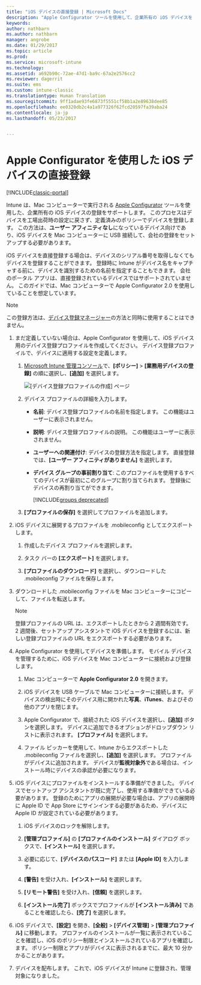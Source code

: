 ```yaml
---
title: "iOS デバイスの直接登録 | Microsoft Docs"
description: "Apple Configurator ツールを使用して、企業所有の iOS デバイスを Mac コンピューターに USB で接続し、定義済みのポリシーで直接登録する。"
keywords: 
author: nathbarn
ms.author: nathbarn
manager: angrobe
ms.date: 01/29/2017
ms.topic: article
ms.prod: 
ms.service: microsoft-intune
ms.technology: 
ms.assetid: a692b90c-72ae-47d1-ba9c-67a2e2576cc2
ms.reviewer: dagerrit
ms.suite: ems
ms.custom: intune-classic
ms.translationtype: Human Translation
ms.sourcegitcommit: 9ff1adae93fe6873f5551cf58b1a2e89638dee85
ms.openlocfilehash: ee0320db2c4a1a977326f62fcd20597fa39aba24
ms.contentlocale: ja-jp
ms.lasthandoff: 05/23/2017


---
```


# <a name="directly-enroll-ios-devices-by-using-apple-configurator"></a>Apple Configurator を使用した iOS デバイスの直接登録

[!INCLUDE[classic-portal](../includes/classic-portal.md)]

Intune は、Mac コンピューターで実行される [Apple Configurator](http://go.microsoft.com/fwlink/?LinkId=518017) ツールを使用した、企業所有の iOS デバイスの登録をサポートします。 このプロセスはデバイスを工場出荷時の設定に戻さず、定義済みのポリシーでデバイスを登録します。 この方法は、**ユーザー アフィニティなし**になっているデバイス向けであり、iOS デバイスを Mac コンピューターに USB 接続して、会社の登録をセットアップする必要があります。

iOS デバイスを直接登録する場合は、デバイスのシリアル番号を取得しなくてもデバイスを登録することができます。 登録時に Intune がデバイス名をキャプチャする前に、デバイスを識別するための名前を指定することもできます。 会社のポータル アプリは、直接登録されているデバイスではサポートされていません。 このガイドでは、Mac コンピューターで Apple Configurator 2.0 を使用していることを想定しています。

>[!NOTE]
>この登録方法は、[デバイス登録マネージャー](enroll-corporate-owned-devices-with-the-device-enrollment-manager-in-microsoft-intune.md)の方法と同時に使用することはできません。

1.  まだ定義していない場合は、Apple Configurator を使用して、iOS デバイス用のデバイス登録プロファイルを作成してください。 デバイス登録プロファイルで、デバイスに適用する設定を定義します。

    1.  [Microsoft Intune 管理コンソール](https://manage.microsoft.com)で、**[ポリシー]** &gt; **[業務用デバイスの登録]** の順に選択し、**[追加]** を選択します。

        ![[デバイス登録プロファイルの作成] ページ](../media/pol-sa-corp-enroll.png)

    2.  デバイス プロファイルの詳細を入力します。

        -   **名前**: デバイス登録プロファイルの名前を指定します。 この機能はユーザーに表示されません。

        -   **説明**: デバイス登録プロファイルの説明。 この機能はユーザーに表示されません。

        -   **ユーザーへの関連付け**: デバイスの登録方法を指定します。 直接登録では、**[ユーザー アフィニティがありません]** を選択します。

        -   **デバイス グループの事前割り当て**: このプロファイルを使用するすべてのデバイスが最初にこのグループに割り当てられます。 登録後にデバイスの再割り当てができます。

            [!INCLUDE[groups deprecated](../includes/group-deprecation.md)]

    3.  **[プロファイルの保存]** を選択してプロファイルを追加します。

5.  iOS デバイスに展開するプロファイルを .mobileconfig としてエクスポートします。

    1.   作成したデバイス プロファイルを選択します。

    2.   タスク バーの **[エクスポート]** を選択します。

    3.   **[プロファイルのダウンロード]** を選択し、ダウンロードした .mobileconfig ファイルを保存します。

6.  ダウンロードした .mobileconfig ファイルを Mac コンピューターにコピーして、ファイルを転送します。
    > [!NOTE]
    > 登録プロファイルの URL は、エクスポートしたときから 2 週間有効です。 2 週間後、セットアップ アシスタントで iOS デバイスを登録するには、新しい登録プロファイルの URL をエクスポートする必要があります。

7.  Apple Configurator を使用してデバイスを準備します。 モバイル デバイスを管理するために、iOS デバイスを Mac コンピューターに接続および登録します。

    1.  Mac コンピューターで **Apple Configurator 2.0** を開きます。

    2.  iOS デバイスを USB ケーブルで Mac コンピューターに接続します。 デバイスの検出時にそのデバイス用に開かれた**写真**、**iTunes**、およびその他のアプリを閉じます。

    3.  Apple Configurator で、接続された iOS デバイスを選択し、**[追加]** ボタンを選択します。 デバイスに追加できるオプションがドロップダウン リストに表示されます。 **[プロファイル]** を選択します。

    4.  ファイル ピッカーを使用して、Intune からエクスポートした .mobileconfig ファイルを選択し、**[追加]** を選択します。 プロファイルがデバイスに追加されます。  デバイスが**監視対象外**である場合は、インストール時にデバイスの承認が必要になります。

8.  iOS デバイスにプロファイルをインストールする準備ができました。 デバイスでセットアップ アシスタントが既に完了し、使用する準備ができている必要があります。 登録のためにアプリの展開が必要な場合は、アプリの展開時に Apple ID で App Store にサインインする必要があるため、デバイスに Apple ID が設定されている必要があります。

    1.  iOS デバイスのロックを解除します。

    2.  **[管理プロファイル]** の **[プロファイルのインストール]** ダイアログ ボックスで、**[インストール]** を選択します。

    3.  必要に応じて、**[デバイスのパスコード]** または **[Apple ID]** を入力します。

    4.  **[警告]** を受け入れ、**[インストール]** を選択します。

    5.  **[リモート警告]** を受け入れ、**[信頼]** を選択します。

    6.  **[インストール完了]** ボックスでプロファイルが **[インストール済み]** であることを確認したら、**[完了]** を選択します。

9.  iOS デバイスで、**[設定]** を開き、**[全般]** &gt; **[デバイス管理]** &gt; **[管理プロファイル]** に移動します。 プロファイルのインストールが一覧に表示されていることを確認し、iOS のポリシー制限とインストールされているアプリを確認します。 ポリシー制限とアプリがデバイスに表示されるまでに、最大 10 分かかることがあります。

10.  デバイスを配布します。 これで、iOS デバイスが Intune に登録され、管理対象になりました。

